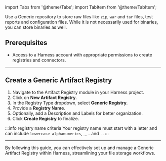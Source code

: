 import Tabs from '@theme/Tabs';
import TabItem from '@theme/TabItem';

Use a Generic repository to store raw files like `zip`, `war` and `tar` files, test reports and configuration files.
While it is not necessarily used for binaries, you can store binaries as well.

## Prerequisites
- Access to a Harness account with appropriate permissions to create registries and connectors.

---

## Create a Generic Artifact Registry
<Tabs>
<TabItem value="interactive" label="Interactive Guide">
<DocVideo src="https://app.tango.us/app/embed/164b9ffd-9e35-4ea0-9a65-fbedb8e097e5?skipCover=false&defaultListView=false&skipBranding=false&makeViewOnly=true&hideAuthorAndDetails=true" title="Create a Generic Artifact Registry in Harness" />
</TabItem>
<TabItem value="step" label="Step-by-Step">

1. Navigate to the Artifact Registry module in your Harness project.
2. Click on **New Artifact Registry**.
3. In the Registry Type dropdown, select **Generic Registry**.
4. Provide a **Registry Name**.
5. Optionally, add a Description and Labels for better organization.
6. Click **Create Registry** to finalize.

:::info registry name criteria
Your registry name must start with a letter and can include `lowercase alphanumerics`, `_`, `.` and `-`.
:::
</TabItem>
</Tabs>

---

By following this guide, you can effectively set up and manage a Generic Artifact Registry within Harness, streamlining your file storage workflows.